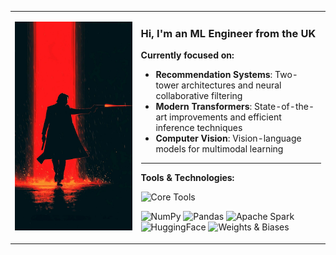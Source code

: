 <table>
<tr>
<td width="40%" valign="middle">
  <img src="image-3.jpg" alt="ASCII Art Profile" width="100%"/>
</td>
<td width="60%" valign="middle">

### Hi, I'm an ML Engineer from the UK

**Currently focused on:**
- **Recommendation Systems**: Two-tower architectures and neural collaborative filtering
- **Modern Transformers**: State-of-the-art improvements and efficient inference techniques
- **Computer Vision**: Vision-language models for multimodal learning

---

**Tools & Technologies:**

<p align="left">
  <img src="https://skillicons.dev/icons?i=py,pytorch,sklearn,fastapi,docker" alt="Core Tools" />
</p>

<p align="left">
  <img src="https://img.shields.io/badge/NumPy-013243?style=for-the-badge&logo=numpy&logoColor=white" alt="NumPy"/>
  <img src="https://img.shields.io/badge/Pandas-150458?style=for-the-badge&logo=pandas&logoColor=white" alt="Pandas"/>
  <img src="https://img.shields.io/badge/Apache_Spark-E25A1C?style=for-the-badge&logo=apachespark&logoColor=white" alt="Apache Spark"/>
  <img src="https://img.shields.io/badge/HuggingFace-FFD21E?style=for-the-badge&logo=huggingface&logoColor=000" alt="HuggingFace"/>
  <img src="https://img.shields.io/badge/Weights_&_Biases-FFBE00?style=for-the-badge&logo=weightsandbiases&logoColor=000" alt="Weights & Biases"/>
</p>

</td>
</tr>
</table>
